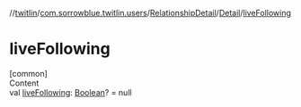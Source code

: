 //[twitlin](../../../index.md)/[com.sorrowblue.twitlin.users](../../index.md)/[RelationshipDetail](../index.md)/[Detail](index.md)/[liveFollowing](live-following.md)



# liveFollowing  
[common]  
Content  
val [liveFollowing](live-following.md): [Boolean](https://kotlinlang.org/api/latest/jvm/stdlib/kotlin/-boolean/index.html)? = null  



